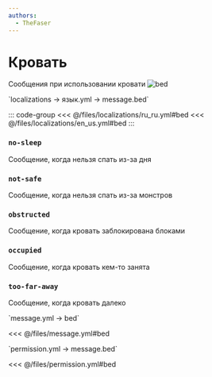 ```yaml
---
authors:
  - TheFaser
---
```


# Кровать

Сообщения при использовании кровати
![bed](/bed.png)

[//]: # (localization)
<!--@include: @/parts/words.md#localization--> 
<!--@include: @/parts/words.md#path--> `localizations → язык.yml → message.bed`

<!--@include: @/parts/words.md#default--> 

::: code-group
<<< @/files/localizations/ru_ru.yml#bed
<<< @/files/localizations/en_us.yml#bed
:::

### `no-sleep`

Сообщение, когда нельзя спать из-за дня

### `not-safe`

Сообщение, когда нельзя спать из-за монстров

### `obstructed`

Сообщение, когда кровать заблокирована блоками

### `occupied`

Сообщение, когда кровать кем-то занята

### `too-far-away`

Сообщение, когда кровать далеко

[//]: # (message.yml)
<!--@include: @/parts/words.md#setting-->
<!--@include: @/parts/words.md#path--> `message.yml → bed`

<!--@include: @/parts/words.md#default-->
<<< @/files/message.yml#bed

<!--@include: @/parts/enable.md-->
<!--@include: @/parts/destination.md-->
<!--@include: @/parts/sound.md-->

[//]: # (permission.yml)
<!--@include: @/parts/words.md#permission-->
<!--@include: @/parts/words.md#path--> `permission.yml → message.bed`

<!--@include: @/parts/words.md#default-->
<<< @/files/permission.yml#bed

<!--@include: @/parts/permission/permissionTier3.md-->
<!--@include: @/parts/permission/sound.md-->